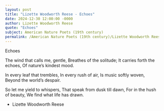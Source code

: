 ```yaml
---
layout: post
title: "Lizette Woodworth Reese - Echoes"
date: 2024-12-30 12:00:00 -0000
author: Lizette Woodworth Reese
quote: "Echoes"
subject: American Nature Poets (19th century)
permalink: /American Nature Poets (19th century)/Lizette Woodworth Reese/Lizette Woodworth Reese - Echoes
---
```


Echoes

The wind that calls me, gentle,
   Breathes of the solitude;
It carries forth the echoes,
   Of nature’s kindest mood.

In every leaf that trembles,
   In every rush of air,
Is music softly woven,
   Beyond the world’s despair.

So let me yield to whispers,
   That speak from dusk till dawn,
For in the hush of beauty,
   We find what life has drawn.

- Lizette Woodworth Reese
